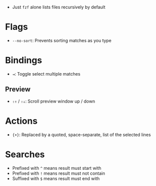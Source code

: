 - Just `fzf` alone lists files recursively by default

# Flags

- `--no-sort`: Prevents sorting matches as you type

# Bindings

- `⇥`: Toggle select multiple matches

## Preview

- `⇧↑` / `⇧↓`: Scroll preview window up / down

# Actions

- `{+}`: Replaced by a quoted, space-separate, list of the selected lines

# Searches

- Prefixed with `^` means result must start with
- Prefixed with `!` means result must not contain
- Suffixed with `$` means result must end with
